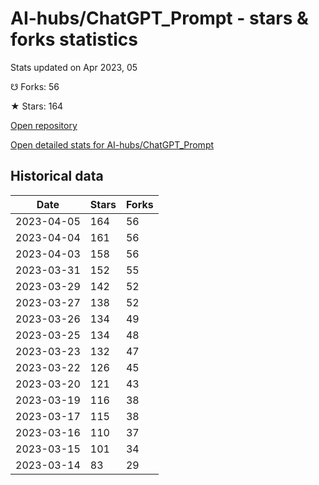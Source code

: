 # AI-hubs/ChatGPT_Prompt - stars & forks statistics

Stats updated on Apr 2023, 05

☋ Forks: 56

★ Stars: 164

[Open repository](https://github.com/AI-hubs/ChatGPT_Prompt)

[Open detailed stats for AI-hubs/ChatGPT_Prompt](https://reviewgithub.com/rep/AI-hubs/ChatGPT_Prompt)

## Historical data
| Date | Stars | Forks |
|------|-------|-------|
| 2023-04-05 | 164 | 56 | 
| 2023-04-04 | 161 | 56 | 
| 2023-04-03 | 158 | 56 | 
| 2023-03-31 | 152 | 55 | 
| 2023-03-29 | 142 | 52 | 
| 2023-03-27 | 138 | 52 | 
| 2023-03-26 | 134 | 49 | 
| 2023-03-25 | 134 | 48 | 
| 2023-03-23 | 132 | 47 | 
| 2023-03-22 | 126 | 45 | 
| 2023-03-20 | 121 | 43 | 
| 2023-03-19 | 116 | 38 | 
| 2023-03-17 | 115 | 38 | 
| 2023-03-16 | 110 | 37 | 
| 2023-03-15 | 101 | 34 | 
| 2023-03-14 | 83 | 29 | 

